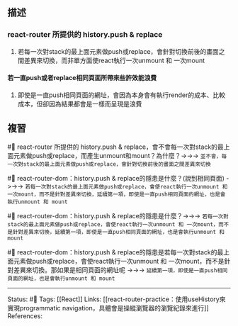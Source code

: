 ## 描述




### react-router 所提供的 history.push & replace
1. 若每一次對stack的最上面元素做push或replace，會針對切換前後的畫面之間差異來切換，而非單方面使react執行一次unmount 和 一次mount




#### 若一直push或者replace相同頁面所帶來些許效能浪費
1. 即使是一直push相同頁面的網址，會因為本身會有執行render的成本、比較成本，但卻因為結果都會是一樣而呈現是浪費




## 複習

#🧠 react-router 所提供的 history.push & replace，會不會每一次對stack的最上面元素做push或replace，而產生unmount和mount？為什麼？->->-> `並不會，每一次對stack的最上面元素做push或replace，會針對切換前後的畫面之間差異來切換`



#🧠 react-router-dom：history.push & replace的隱患是什麼？(說到相同頁面) ->->-> `若每一次對stack的最上面元素做push或replace，會使react執行一次unmount 和 一次mount，而不是針對差異來切換，延續第一項，即使是一直push相同頁面的網址，也是會執行unmount 和 mount`

#🧠 react-router-dom：history.push & replace的隱患是什麼？->->-> `若每一次對stack的最上面元素做push或replace，會使react執行一次unmount 和 一次mount，而不是針對差異來切換，延續第一項，即使是一直push相同頁面的網址，也是會執行unmount 和 mount`




#🧠 react-router-dom：history.push & replace的隱患是若每一次對stack的最上面元素做push或replace，會使react執行一次unmount 和 一次mount，而不是針對差異來切換。那如果是相同頁面的網址呢 ->->-> `延續第一項，即使是一直push相同頁面的網址，也是會執行unmount 和 mount`

---
Status:  #🌱 
Tags:
[[React]]
Links:
[[react-router-practice：使用useHistory來實現programmatic navigation，具體會是操縱瀏覽器的瀏覽紀錄來進行]]
References: